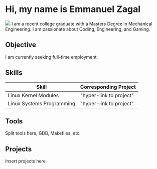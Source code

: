 # Hi, my name is Emmanuel Zagal
<a href="https://www.linkedin.com/in/ezagal1916"><img src="https://img.shields.io/badge/LinkedIn-0072b1?&style=for-
the-badge&logo=linkedin&logoColor=white" /></a>
I am a recent college graduate with a Masters Degree in Mechanical Engineering.
I am passionate about Coding, Engineering, and Gaming.
## Objective
I am currently seeking full-time employment.

## Skills

| Skill                                         | Corresponding Project        |
|-----------------------------------------------|------------------------------|
| Linux Kernel Modules                          | "hyper-link to project"      |
| Linux Systems Programming                     | "hyper-link to project"      |

## Tools

Split tools here, GDB, Makefiles, etc.

## Projects
Insert projects here


<!--
**ezagal1916/ezagal1916** is a ✨ _special_ ✨ repository because its `README.md` (this file) appears on your GitHub profile.

Here are some ideas to get you started:

- 🔭 I’m currently working on ...
- 🌱 I’m currently learning ...
- 👯 I’m looking to collaborate on ...
- 🤔 I’m looking for help with ...
- 💬 Ask me about ...
- 📫 How to reach me: ...
- 😄 Pronouns: ...
- ⚡ Fun fact: ...
-->
